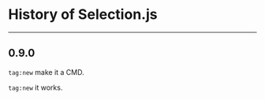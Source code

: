 # History of Selection.js

----------------

## 0.9.0

`tag:new` make it a CMD.

`tag:new` it works.
